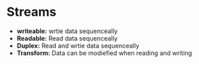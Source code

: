# Streams

- **writeable:** wrtie data sequenceally
- **Readable:** Read data sequenceally
- **Duplex:** Read and wrtie data sequenceally
- **Transform:** Data can be modiefied when reading and writing

